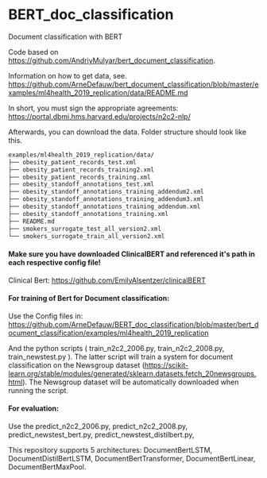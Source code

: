 # BERT_doc_classification
Document classification with BERT

Code based on https://github.com/AndriyMulyar/bert_document_classification.

Information on how to get data, see. 
https://github.com/ArneDefauw/bert_document_classification/blob/master/examples/ml4health_2019_replication/data/README.md

In short, you must sign the appropriate agreements:
https://portal.dbmi.hms.harvard.edu/projects/n2c2-nlp/

Afterwards, you can download the data. Folder structure should look like this.


```bash
examples/ml4health_2019_replication/data/
├── obesity_patient_records_test.xml
├── obesity_patient_records_training2.xml
├── obesity_patient_records_training.xml
├── obesity_standoff_annotations_test.xml
├── obesity_standoff_annotations_training_addendum2.xml
├── obesity_standoff_annotations_training_addendum3.xml
├── obesity_standoff_annotations_training_addendum.xml
├── obesity_standoff_annotations_training.xml
├── README.md
├── smokers_surrogate_test_all_version2.xml
└── smokers_surrogate_train_all_version2.xml

```


#### Make sure you have downloaded ClinicalBERT and referenced it's path in each respective config file!
Clinical Bert: https://github.com/EmilyAlsentzer/clinicalBERT


#### For training of Bert for Document classification: 

Use the Config files in:
https://github.com/ArneDefauw/BERT_doc_classification/blob/master/bert_document_classification/examples/ml4health_2019_replication

And the python scripts ( 	train_n2c2_2006.py, train_n2c2_2008.py, train_newstest.py ). The latter script will train a system for document classification on the Newsgroup dataset (https://scikit-learn.org/stable/modules/generated/sklearn.datasets.fetch_20newsgroups.html). The Newsgroup dataset will be automatically downloaded when running the script. 


#### For evaluation:

Use the predict_n2c2_2006.py, predict_n2c2_2008.py, predict_newstest_bert.py, predict_newstest_distilbert.py,


This repository supports 5 architectures: DocumentBertLSTM, DocumentDistilBertLSTM, DocumentBertTransformer, DocumentBertLinear, DocumentBertMaxPool. 




